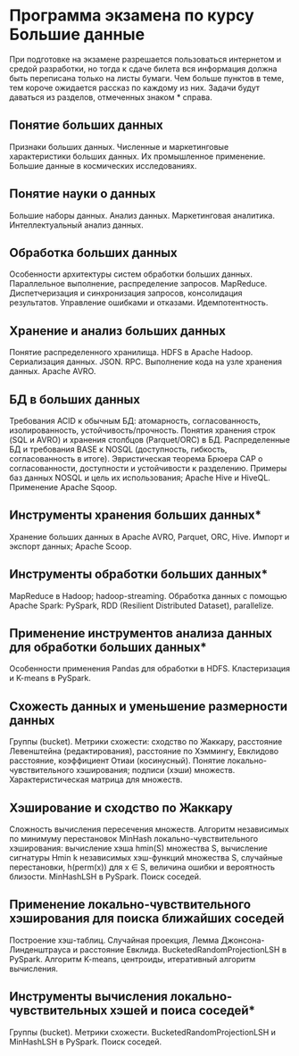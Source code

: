 # Программа экзамена по курсу Большие данные
При подготовке на экзамене разрешается пользоваться интернетом и средой разработки, но тогда к сдаче билета вся информация должна быть переписана только на листы бумаги.
Чем больше пунктов в теме, тем короче ожидается рассказ по каждому из них.
Задачи будут даваться из разделов, отмеченных знаком \* справа.

## Понятие больших данных
Признаки больших данных. Численные и маркетинговые характеристики больших данных. Их промышленное применение. Большие данные в космических исследованиях.
## Понятие науки о данных
Большие наборы данных. Анализ данных. Маркетинговая аналитика. Интеллектуальный анализ данных.
## Обработка больших данных
Особенности архитектуры систем обработки больших данных. Параллельное выполнение, распределение запросов. MapReduce. Диспетчеризация и синхронизация запросов, консолидация результатов. Управление ошибками и отказами. Идемпотентность.
## Хранение и анализ больших данных
Понятие распределенного хранилища. HDFS в Apache Hadoop. Сериализация данных. JSON. RPC. Выполнение кода на узле хранения данных. Apache AVRO.
## БД в больших данных
Требования ACID к обычным БД: атомарность, согласованность, изолированность, устойчивость/прочность. Понятия хранения строк (SQL и AVRO) и хранения столбцов (Parquet/ORC) в БД. Распределенные БД и требования BASE к NOSQL (доступность, гибкость, согласованность в итоге). Эвристическая теорема Брюера CAP о согласованности, доступности и устойчивости к разделению. Примеры баз данных NOSQL и цель их использования; Apache Hive и HiveQL. Применение Apache Sqoop.
## Инструменты хранения больших данных*
Хранение больших данных в Apache AVRO, Parquet, ORC, Hive. Импорт и экспорт данных; Apache Scoop.
## Инструменты обработки больших данных*
MapReduce в Hadoop; hadoop-streaming. Обработка данных с помощью Apache Spark: PySpark, RDD (Resilient Distributed Dataset), parallelize.
## Применение инструментов анализа данных для обработки больших данных*
Особенности применения Pandas для обработки в HDFS. Кластеризация и K-means в PySpark.
## Схожесть данных и уменьшение размерности данных
Группы (bucket). Метрики схожести: сходство по Жаккару, расстояние Левенштейна (редактирования), расстояние по Хэммингу, Евклидово расстояние, коэффициент Отиаи (косинусный). Понятие локально-чувствительного хэширования; подписи (хэши) множеств. Характеристическая матрица для множеств.
## Хэширование и сходство по Жаккару
Сложность вычисления пересечения множеств. Алгоритм независимых по минимуму перестановок MinHash локально-чувствительного хэширования: вычисление хэша hmin(S) множества S, вычисление сигнатуры Hmin k независимых хэш-функций множества S, случайные перестановки, h(perm(x)) для x ∈ S, величина ошибки и вероятность близости. MinHashLSH в PySpark. Поиск соседей.
## Применение локально-чувствительного хэширования для поиска ближайших соседей
Построение хэш-таблиц. Случайная проекция, Лемма Джонсона-Линденштрауса и расстояние Евклида. BucketedRandomProjectionLSH в PySpark. Алгоритм K-means, центроиды, итеративный алгоритм вычисления.
## Инструменты вычисления локально-чувствительных хэшей и поиса соседей*
Группы (bucket). Метрики схожести. BucketedRandomProjectionLSH и MinHashLSH в PySpark. Поиск соседей.
